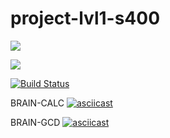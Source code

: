# project-lvl1-s400


<a href="https://codeclimate.com/github/bncld/project-lvl1-s400/maintainability"><img src="https://api.codeclimate.com/v1/badges/a99a88d28ad37a79dbf6/maintainability" /></a>

<a href="https://codeclimate.com/github/bncld/project-lvl1-s400/test_coverage"><img src="https://api.codeclimate.com/v1/badges/a99a88d28ad37a79dbf6/test_coverage" /></a>

[![Build Status](https://travis-ci.org/bncld/project-lvl1-s400.svg?branch=nwpj)](https://travis-ci.org/bncld/project-lvl1-s400)

BRAIN-CALC
[![asciicast](https://asciinema.org/a/gvtn0lOHt9FuZqANoHxD4s664.png)](https://asciinema.org/a/gvtn0lOHt9FuZqANoHxD4s664)

BRAIN-GCD
[![asciicast](https://asciinema.org/a/FC8dHQh17MMv0b4EzLvQOhpaI.png)](https://asciinema.org/a/FC8dHQh17MMv0b4EzLvQOhpaI)
